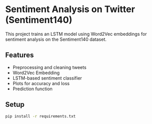 # Sentiment Analysis on Twitter (Sentiment140)

This project trains an LSTM model using Word2Vec embeddings for sentiment analysis on the Sentiment140 dataset.

## Features

- Preprocessing and cleaning tweets
- Word2Vec Embedding
- LSTM-based sentiment classifier
- Plots for accuracy and loss
- Prediction function

## Setup

```bash
pip install -r requirements.txt
